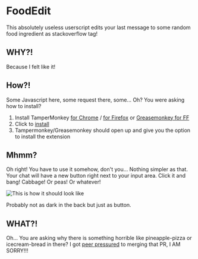 # FoodEdit

This absolutely useless userscript edits your last message to some random food ingredient as stackoverflow tag!

## WHY?!

Because I felt like it!

## How?!

Some Javascript here, some request there, some... Oh? You were asking how to install?  

1. Install TamperMonkey [for Chrome](https://chrome.google.com/webstore/detail/tampermonkey/dhdgffkkebhmkfjojejmpbldmpobfkfo)  / [for Firefox](https://addons.mozilla.org/en-US/firefox/addon/tampermonkey/) or [Greasemonkey for FF](https://addons.mozilla.org/en-US/firefox/addon/greasemonkey/)
2. Click to [install](https://github.com/geisterfurz007/FoodEdit/raw/master/WaffleEdits.user.js)
3. Tampermonkey/Greasemonkey should open up and give you the option to install the extension

## Mhmm?

Oh right! You have to use it somehow, don't you... Nothing simpler as that. Your chat will have a new button right next to your input area. Click it and bang! Cabbage! Or peas! Or whatever!

![This is how it should look like](https://i.stack.imgur.com/KhHG6.png "This is how it should look like")

Probably not as dark in the back but just as button.

## WHAT?!

Oh... You are asking why there is something horrible like pineapple-pizza or icecream-bread in there? I got [peer pressured](https://chat.stackoverflow.com/transcript/message/47029030#47029030) to merging that PR, I AM SORRY!!!
